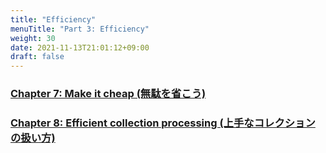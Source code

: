 ```yaml
---
title: "Efficiency"
menuTitle: "Part 3: Efficiency"
weight: 30
date: 2021-11-13T21:01:12+09:00
draft: false
---
```


### [Chapter 7: Make it cheap (無駄を省こう)](/effective_kotlin/part_3/chapter_7)

### [Chapter 8: Efficient collection processing (上手なコレクションの扱い方)](/effective_kotlin/part_3/chapter_8)
